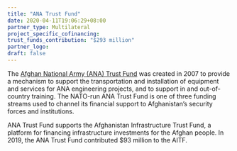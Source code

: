 ```yaml
---
title: "ANA Trust Fund"
date: 2020-04-11T19:06:29+08:00
partner_type: Multilateral
project_specific_cofinancing:
trust_funds_contribution: "$293 million"
partner_logo:
draft: false
---
```


The <a href="https://www.nato.int/nato_static_fl2014/assets/pdf/pdf_2019_02/20190215_1902-backgrounder-ana-trust-fund-en.pdf">Afghan National Army (ANA) Trust Fund</a> was created in 2007 to provide a mechanism to support the transportation and installation of equipment and services for ANA engineering projects, and to support in and out-of-country training. The NATO-run ANA Trust Fund is one of three funding streams used to channel its financial support to Afghanistan’s security forces and institutions.  

ANA Trust Fund supports the Afghanistan Infrastructure Trust Fund, a platform for financing infrastructure investments for the Afghan people. In 2019, the ANA Trust Fund contributed $93 million to the AITF. 